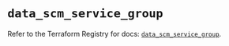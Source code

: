 # `data_scm_service_group`

Refer to the Terraform Registry for docs: [`data_scm_service_group`](https://registry.terraform.io/providers/paloaltonetworks/scm/1.0.2/docs/data-sources/service_group).
